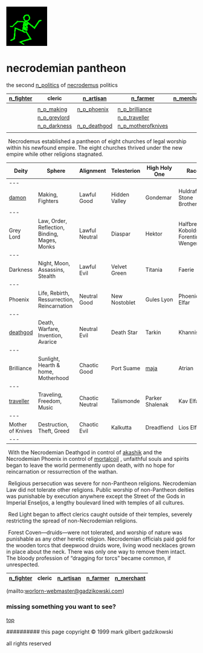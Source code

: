 ![dancer](assets/dancer.gif)

# necrodemian pantheon



 the second  [n_politics](n_politics.md)  of  [necrodemus](necrodemus.md)  politics

|  [n_fighter](n_fighter.md)  | **cleric**                        |  [n_artisan](n_artisan.md)        |  [n_farmer](n_farmer.md)                      |  [n_merchant](n_merchant.md)  | 
| --------------------------- | --------------------------------- | --------------------------------- | --------------------------------------------- | ----------------------------- | 
|                             |                                   |                                   |                                               |                               | 
|                             |  [n_p_making](n_p_making.md)      |  [n_p_phoenix](n_p_phoenix.md)    |  [n_p_brilliance](n_p_brilliance.md)          |                               | 
|                             |  [n_p_greylord](n_p_greylord.md)  |                                   |  [n_p_traveller](n_p_traveller.md)            |                               | 
|                             |  [n_p_darkness](n_p_darkness.md)  |  [n_p_deathgod](n_p_deathgod.md)  |  [n_p_motherofknives](n_p_motherofknives.md)  |                               | 
|                             |                                   |                                   |                                               |                               | 

 





 

 ![xparent](assets/xparent.gif)  Necrodemus established a pantheon of eight churches of legal worship within his newfound empire. The eight churches thrived under the new empire while other religions stagnated. 





 

|  **Deity**                  |  **Sphere**                                     |  **Alignment**    |  **Telesterion**  |  **High Holy One**  |  **Race**                                 | 
| --------------------------- | ----------------------------------------------- | ----------------- | ----------------- | ------------------- | ----------------------------------------- | 
|  ---                        |                                                 |                   |                   |                     |                                           | 
|  [damon](damon.md)          |  Making, Fighters                               |  Lawful Good      |  Hidden Valley    |  Gondemar           |  Huldrafolk, Stone Brothers               | 
|  ---                        |                                                 |                   |                   |                     |                                           | 
|  Grey Lord                  |  Law, Order, Reflection, Binding, Mages, Monks  |  Lawful Neutral   |  Diaspar          |  Hektor             |  Halfbreeds, Kobolds, Forentines, Wengen  | 
|  ---                        |                                                 |                   |                   |                     |                                           | 
|  Darkness                   |  Night, Moon, Assassins, Stealth                |  Lawful Evil      |  Velvet Green     |  Titania            |  Faerie                                   | 
|  ---                        |                                                 |                   |                   |                     |                                           | 
|  Phoenix                    |  Life, Rebirth, Ressurrection, Reincarnation    |  Neutral Good     |  New Nostoblet    |  Gules Lyon         |  Phoenician Elfar                         | 
|  ---                        |                                                 |                   |                   |                     |                                           | 
|  [deathgod](deathgod.md)    |  Death, Warfare, Invention, Avarice             |  Neutral Evil     |  Death Star       |  Tarkin             |  Khannish                                 | 
|  ---                        |                                                 |                   |                   |                     |                                           | 
|  Brilliance                 |  Sunlight, Hearth & home, Motherhood            |  Chaotic Good     |  Port Suame       |  [maja](maja.md)    |  Atrian                                   | 
|  ---                        |                                                 |                   |                   |                     |                                           | 
|  [traveller](traveller.md)  |  Traveling, Freedom, Music                      |  Chaotic Neutral  |  Talismonde       |  Parker Shalenak    |  Kav Elfar                                | 
|  ---                        |                                                 |                   |                   |                     |                                           | 
|  Mother of Knives           |  Destruction, Theft, Greed                      |  Chaotic Evil     |  Kalkutta         |  Dreadfiend         |  Lios Elfar                               | 
|  ---                        |                                                 |                   |                   |                     |                                           | 

 





 

 ![xparent](assets/xparent.gif)  With the Necrodemian Deathgod in control of  [akashik](akashik.md)  and the Necrodemian Phoenix in control of  [mortalcoil](mortalcoil.md) , unfaithful souls and spirits began to leave the world permenently upon death, with no hope for reincarnation or ressurrection of the wathan. 

 ![xparent](assets/xparent.gif)  Religious persecution was severe for non-Pantheon religions. Necrodemian Law did not tolerate other religions. Public worship of non-Pantheon deities was punishable by execution anywhere except the Street of the Gods in Imperial Enseljos, a lengthy boulevard lined with temples of all cultures. 

 ![xparent](assets/xparent.gif)  Red Light began to affect clerics caught outside of their temples, severely restricting the spread of non-Necrodemian religions. 

 ![xparent](assets/xparent.gif)  Forest Coven—druids—were not tolerated, and worship of nature was punishable as any other heretic religion. Necrodemian officials paid gold for the wooden torcs that deepwood druids wore, living wood necklaces grown in place about the neck. There was only one way to remove them intact. The bloody profession of “dragging for torcs” became common, if unrespected. 





 

|  [n_fighter](n_fighter.md)  | **cleric** |  [n_artisan](n_artisan.md)  |  [n_farmer](n_farmer.md)  |  [n_merchant](n_merchant.md)  | 
| --------------------------- | ---------- | --------------------------- | ------------------------- | ----------------------------- | 

 

 (mailto:worlorn-webmaster@gadzikowski.com) 

 
### missing something you want to see?



 [top](#top) 

 
########## this page copyright © 1999 mark gilbert gadzikowski

 all rights reserved